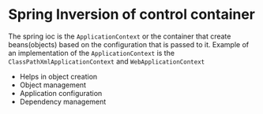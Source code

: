 # Spring Inversion of control container

The spring ioc is the `ApplicationContext` or the container that create beans(objects) based on the configuration that is passed to it. Example of an implementation of the `ApplicationContext` is the `ClassPathXmlApplicationContext` and `WebApplicationContext`

- Helps in object creation
- Object management
- Application configuration
- Dependency management
